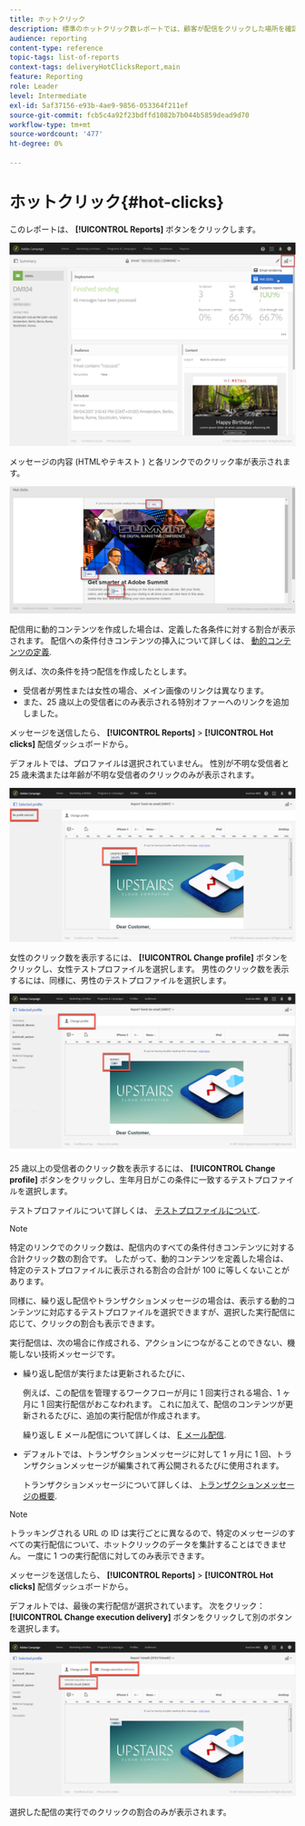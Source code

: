 ```yaml
---
title: ホットクリック
description: 標準のホットクリック数レポートでは、顧客が配信をクリックした場所を確認できます。
audience: reporting
content-type: reference
topic-tags: list-of-reports
context-tags: deliveryHotClicksReport,main
feature: Reporting
role: Leader
level: Intermediate
exl-id: 5af37156-e93b-4ae9-9856-053364f211ef
source-git-commit: fcb5c4a92f23bdffd1082b7b044b5859dead9d70
workflow-type: tm+mt
source-wordcount: '477'
ht-degree: 0%

---
```


# ホットクリック{#hot-clicks}

このレポートは、 **[!UICONTROL Reports]** ボタンをクリックします。

![](assets/delivery_reports_hot-clicks_4.png)

メッセージの内容 (HTMLやテキスト ) と各リンクでのクリック率が表示されます。

![](assets/delivery_reports_10.png)

配信用に動的コンテンツを作成した場合は、定義した各条件に対する割合が表示されます。 配信への条件付きコンテンツの挿入について詳しくは、 [動的コンテンツの定義](../../designing/using/personalization.md#defining-dynamic-content-in-an-email).

例えば、次の条件を持つ配信を作成したとします。

* 受信者が男性または女性の場合、メイン画像のリンクは異なります。
* また、25 歳以上の受信者にのみ表示される特別オファーへのリンクを追加しました。

メッセージを送信したら、 **[!UICONTROL Reports]** > **[!UICONTROL Hot clicks]** 配信ダッシュボードから。

デフォルトでは、プロファイルは選択されていません。 性別が不明な受信者と 25 歳未満または年齢が不明な受信者のクリックのみが表示されます。

![](assets/delivery_reports_hot-clicks_1.png)

女性のクリック数を表示するには、 **[!UICONTROL Change profile]** ボタンをクリックし、女性テストプロファイルを選択します。 男性のクリック数を表示するには、同様に、男性のテストプロファイルを選択します。

![](assets/delivery_reports_hot-clicks_2.png)

25 歳以上の受信者のクリック数を表示するには、 **[!UICONTROL Change profile]** ボタンをクリックし、生年月日がこの条件に一致するテストプロファイルを選択します。

テストプロファイルについて詳しくは、 [テストプロファイルについて](../../audiences/using/managing-test-profiles.md).

>[!NOTE]
>
>特定のリンクでのクリック数は、配信内のすべての条件付きコンテンツに対する合計クリック数の割合です。 したがって、動的コンテンツを定義した場合は、特定のテストプロファイルに表示される割合の合計が 100 に等しくないことがあります。

同様に、繰り返し配信やトランザクションメッセージの場合は、表示する動的コンテンツに対応するテストプロファイルを選択できますが、選択した実行配信に応じて、クリックの割合も表示できます。

実行配信は、次の場合に作成される、アクションにつながることのできない、機能しない技術メッセージです。

* 繰り返し配信が実行または更新されるたびに、

   例えば、この配信を管理するワークフローが月に 1 回実行される場合、1 ヶ月に 1 回実行配信がおこなわれます。 これに加えて、配信のコンテンツが更新されるたびに、追加の実行配信が作成されます。

   繰り返し E メール配信について詳しくは、 [E メール配信](../../automating/using/email-delivery.md).

* デフォルトでは、トランザクションメッセージに対して 1 ヶ月に 1 回、トランザクションメッセージが編集されて再公開されるたびに使用されます。

   トランザクションメッセージについて詳しくは、 [トランザクションメッセージの概要](../../channels/using/getting-started-with-transactional-msg.md).

>[!NOTE]
>
>トラッキングされる URL の ID は実行ごとに異なるので、特定のメッセージのすべての実行配信について、ホットクリックのデータを集計することはできません。 一度に 1 つの実行配信に対してのみ表示できます。

メッセージを送信したら、 **[!UICONTROL Reports]** > **[!UICONTROL Hot clicks]** 配信ダッシュボードから。

デフォルトでは、最後の実行配信が選択されています。 次をクリック： **[!UICONTROL Change execution delivery]** ボタンをクリックして別のボタンを選択します。

![](assets/delivery_reports_hot-clicks_3.png)

選択した配信の実行でのクリックの割合のみが表示されます。
